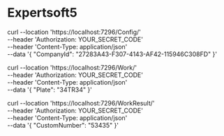 # Expertsoft5

curl --location 'https://localhost:7296/Config/' \
--header 'Authorization: YOUR_SECRET_CODE' \
--header 'Content-Type: application/json' \
--data '{
    "CompanyId": "27283A43-F307-4143-AF42-115946C308FD"
}'


curl --location 'https://localhost:7296/Work/' \
--header 'Authorization: YOUR_SECRET_CODE' \
--header 'Content-Type: application/json' \
--data '{
    "Plate": "34TR34"
}'


curl --location 'https://localhost:7296/WorkResult/' \
--header 'Authorization: YOUR_SECRET_CODE' \
--header 'Content-Type: application/json' \
--data '{
    "CustomNumber": "53435"
}'
